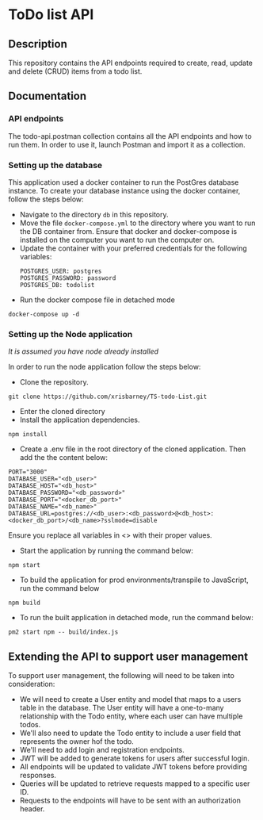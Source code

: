 # ToDo list API

## Description

This repository contains the API endpoints required to create, read, update and delete (CRUD) items from a todo list.

## Documentation

### API endpoints
The todo-api.postman collection contains all the API endpoints and how to run them. In order to use it, launch Postman and import it as a collection.

### Setting up the database
This application used a docker container to run the PostGres database instance. To create your database instance using the docker container, follow the steps below:
- Navigate to the directory `db` in this repository. 
- Move the file `docker-compose.yml` to the directory where you want to run the DB container from. Ensure that docker and docker-compose is installed on the computer you want to run the computer on.
- Update the container with your preferred credentials for the following variables:
  ```
  POSTGRES_USER: postgres
  POSTGRES_PASSWORD: password
  POSTGRES_DB: todolist
  ```
- Run the docker compose file in detached mode
```
docker-compose up -d
```

### Setting up the Node application
<i>It is assumed you have node already installed</i>

In order to run the node application follow the steps below:

- Clone the repository.
```
git clone https://github.com/xrisbarney/TS-todo-List.git
```
- Enter the cloned directory
- Install the application dependencies.
```
npm install
```
- Create a .env file in the root directory of the cloned application. Then add the the content below:
```
PORT="3000"
DATABASE_USER="<db_user>"
DATABASE_HOST="<db_host>"
DATABASE_PASSWORD="<db_password>"
DATABASE_PORT="<docker_db_port>"
DATABASE_NAME="<db_name>"
DATABASE_URL=postgres://<db_user>:<db_password>@<db_host>:<docker_db_port>/<db_name>?sslmode=disable
```
Ensure you replace all variables in <> with their proper values.
- Start the application by running the command below:
```
npm start
```

- To build the application for prod environments/transpile to JavaScript, run the command below
```
npm build
```
- To run the built application in detached mode, run the command below:
```
pm2 start npm -- build/index.js
```

## Extending the API to support user management
To support user management, the following will need to be taken into consideration:
- We will need to create a User entity and model that maps to a users table in the database. The User entity will have a one-to-many relationship with the Todo entity, where each user can have multiple todos.
- We'll also need to update the Todo entity to include a user field that represents the owner hof the todo.
- We'll need to add login and registration endpoints.
- JWT will be added to generate tokens for users after successful login.
- All endpoints will be updated to validate JWT tokens before providing responses.
- Queries will be updated to retrieve requests mapped to a specific user ID.
- Requests to the endpoints will have to be sent with an authorization header.


